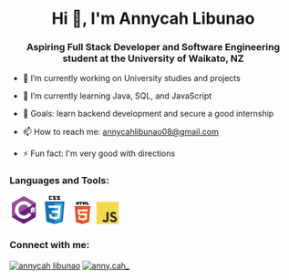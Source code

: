 <h1 align="center">Hi 👋, I'm Annycah Libunao</h1>
<h3 align="center">Aspiring Full Stack Developer and Software Engineering student at the University of Waikato, NZ</h3>


- 🔭 I’m currently working on University studies and projects

- 🌱 I’m currently learning Java, SQL, and JavaScript

- 📍 Goals: learn backend development and secure a good internship

- 📫 How to reach me: annycahlibunao08@gmail.com

- ⚡ Fun fact: I'm very good with directions

<h3 align="left">Languages and Tools:</h3>
<p align="left"> 
  <a href="https://www.w3schools.com/cs/" target="_blank" rel="noreferrer"><img src="https://raw.githubusercontent.com/devicons/devicon/master/icons/csharp/csharp-original.svg" alt="csharp" width="50" height="50"/></a> 
  <a href="https://www.w3schools.com/css/" target="_blank" rel="noreferrer"><img src="https://raw.githubusercontent.com/devicons/devicon/master/icons/css3/css3-original-wordmark.svg" alt="css3" width="50" height="50"/></a> 
  <a href="https://www.w3.org/html/" target="_blank" rel="noreferrer"><img src="https://raw.githubusercontent.com/devicons/devicon/master/icons/html5/html5-original-wordmark.svg" alt="html5" width="40" height="40"/></a> 
  <a href="https://developer.mozilla.org/en-US/docs/Web/JavaScript" target="_blank" rel="noreferrer"><img src="https://raw.githubusercontent.com/devicons/devicon/master/icons/javascript/javascript-original.svg" alt="javascript" width="40" height="40"/></a> 
</p>

<h3 align="left">Connect with me:</h3>
<p align="left">
<a href="https://linkedin.com/in/annycah libunao" target="blank"><img align="center" src="https://raw.githubusercontent.com/rahuldkjain/github-profile-readme-generator/master/src/images/icons/Social/linked-in-alt.svg" alt="annycah libunao" height="30" width="40" /></a>
<a href="https://instagram.com/anny.cah_" target="blank"><img align="center" src="https://raw.githubusercontent.com/rahuldkjain/github-profile-readme-generator/master/src/images/icons/Social/instagram.svg" alt="anny.cah_" height="30" width="40" /></a>
</p>

